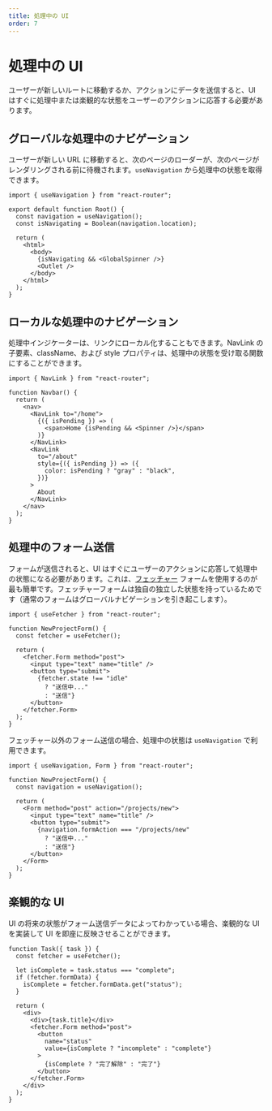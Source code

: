 ```yaml
---
title: 処理中の UI
order: 7
---
```


# 処理中の UI

ユーザーが新しいルートに移動するか、アクションにデータを送信すると、UI はすぐに処理中または楽観的な状態をユーザーのアクションに応答する必要があります。

## グローバルな処理中のナビゲーション

ユーザーが新しい URL に移動すると、次のページのローダーが、次のページがレンダリングされる前に待機されます。`useNavigation` から処理中の状態を取得できます。

```tsx
import { useNavigation } from "react-router";

export default function Root() {
  const navigation = useNavigation();
  const isNavigating = Boolean(navigation.location);

  return (
    <html>
      <body>
        {isNavigating && <GlobalSpinner />}
        <Outlet />
      </body>
    </html>
  );
}
```

## ローカルな処理中のナビゲーション

処理中インジケーターは、リンクにローカル化することもできます。NavLink の子要素、className、および style プロパティは、処理中の状態を受け取る関数にすることができます。

```tsx
import { NavLink } from "react-router";

function Navbar() {
  return (
    <nav>
      <NavLink to="/home">
        {({ isPending }) => (
          <span>Home {isPending && <Spinner />}</span>
        )}
      </NavLink>
      <NavLink
        to="/about"
        style={({ isPending }) => ({
          color: isPending ? "gray" : "black",
        })}
      >
        About
      </NavLink>
    </nav>
  );
}
```

## 処理中のフォーム送信

フォームが送信されると、UI はすぐにユーザーのアクションに応答して処理中の状態になる必要があります。これは、[フェッチャー][use_fetcher] フォームを使用するのが最も簡単です。フェッチャーフォームは独自の独立した状態を持っているためです（通常のフォームはグローバルナビゲーションを引き起こします）。

```tsx filename=app/project.tsx
import { useFetcher } from "react-router";

function NewProjectForm() {
  const fetcher = useFetcher();

  return (
    <fetcher.Form method="post">
      <input type="text" name="title" />
      <button type="submit">
        {fetcher.state !== "idle"
          ? "送信中..."
          : "送信"}
      </button>
    </fetcher.Form>
  );
}
```

フェッチャー以外のフォーム送信の場合、処理中の状態は `useNavigation` で利用できます。

```tsx filename=app/projects/new.tsx
import { useNavigation, Form } from "react-router";

function NewProjectForm() {
  const navigation = useNavigation();

  return (
    <Form method="post" action="/projects/new">
      <input type="text" name="title" />
      <button type="submit">
        {navigation.formAction === "/projects/new"
          ? "送信中..."
          : "送信"}
      </button>
    </Form>
  );
}
```

## 楽観的な UI

UI の将来の状態がフォーム送信データによってわかっている場合、楽観的な UI を実装して UI を即座に反映させることができます。

```tsx filename=app/project.tsx lines=[4-7]
function Task({ task }) {
  const fetcher = useFetcher();

  let isComplete = task.status === "complete";
  if (fetcher.formData) {
    isComplete = fetcher.formData.get("status");
  }

  return (
    <div>
      <div>{task.title}</div>
      <fetcher.Form method="post">
        <button
          name="status"
          value={isComplete ? "incomplete" : "complete"}
        >
          {isComplete ? "完了解除" : "完了"}
        </button>
      </fetcher.Form>
    </div>
  );
}
```

[use_fetcher]: ../hooks/use-fetcher


